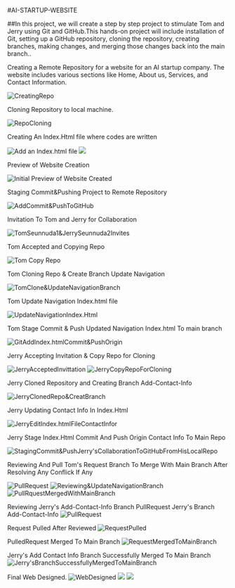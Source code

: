#AI-STARTUP-WEBSITE

##In this project, we will create a step by step project to stimulate Tom and Jerry using Git and GitHub.This hands-on project will include installation of Git, setting up a GitHub repository, cloning the repository, creating branches, making changes, and merging those changes back into the main branch.. 


Creating a Remote Repository for a website for an AI startup company. The website includes various sections like Home, About us, Services, and Contact Information.

![CreatingRepo](./img/1.CreatingRepo.png)

Cloning Repository to local machine.

![RepoCloning](./img/2.RepoCloning.png)

Creating An Index.Html file where codes are written

![Add an Index.html file](./img/3.CreatingIndexHtml.png)
![](./img/4.AddingIndexHtml.png)

Preview of Website Creation

![Initial Preview of Website Created](./img/5.InitialWebCreation.png)

Staging Commit&Pushing Project to Remote Repository

![AddCommit&PushToGitHub](./img/6.ProjectAddCommitPush.png)

Invitation To Tom and Jerry for Collaboration

![TomSeunnuda1&JerrySeunnuda2Invites](./img/7.InvitingCollaborators.png)

Tom Accepted and Copying Repo

![Tom Copy Repo](./img/8.TomSeunnuda1CopyingRepo.png)

Tom Cloning Repo & Create Branch Update Navigation

![TomClone&UpdateNavigationBranch](./img/9.TomSeunnuda1CloningRepoCreatingBranchUpdateNavigation.png)

Tom Update Navigation Index.html file

![UpdateNavigationIndex.Html](./img/10.TomSeunnuda1UpdatingNavigationIndexHtml.png)

Tom Stage Commit & Push Updated Navigation Index.html To main branch

![GitAddIndex.htmlCommit&PushOrigin](./img/11.TomSeunnuda1UpdatingNavigation&pushingTomBranchToGitHub.png)

Jerry Accepting Invitation & Copy Repo for Cloning

![JerryAcceptedInvittation](./img/JerrySeunnuda2AcceptingInvitation.png)
![JerryCopyRepoForCloning](./img/JerrSeunnuda2CopyRepo.png)

Jerry Cloned Repository and Creating Branch Add-Contact-Info

![JerryClonedRepo&CreatBranch](./img/16.JerrySeunnuda2ClonedRepoUpdatingContactInfo.png)

Jerry Updating Contact Info In Index.Html

![JerryEditIndex.htmlFileContactInfor](./img/17.JerrySeunnuda2EditingIndexHtml.png)

Jerry Stage Index.Html Commit And Push Origin Contact Info To Main Repo

![StagingCommit&PushJerry'sCollaborationToGitHubFromHisLocalRepo](./img/18.JerrySeunnuda2AddCommitPushOrPublishedToGitHubRepoBranchChangesIndexHtmlContactInfo.png)

Reviewing And Pull Tom's Request Branch To Merge With Main Branch After Resolving Any Conflick If Any

![PullRequest](./img/12.SeunnudaPullRequest.png)
![Reviewing&UpdateNavigationBranch](./img/13.SeunnudaPulling&ReviewingUpdateNavigationByTomSeunnuda1.png)
![PullRquestMergedWithMainBranch](./img/14.SeunnudaMergePRSuccessfully.png)

Reviewing Jerry's Add-Contact-Info Branch
PullRequest Jerry's Branch Add-Contact-Info
![PullRequest](./img/19.SeunnudaPullingJerrysRequest.png)

Request Pulled After Reviewed
![RequestPulled](./img/20.PR.png)

PulledRequest Merged To Main Branch
![RequestMergedToMainBranch](./img/21.MergePR.png)

Jerry's Add Contact Info Branch Successfully Merged To Main Branch
![Jerry'sBranchSuccessfullyMergedToMainBranch](./img/22.BranchMergedSuccessfully.png)

Final Web Designed.
![WebDesigned](./img/FinalWeb1.png)
![](./img/FW2.png)
![](./img/fw3.png)